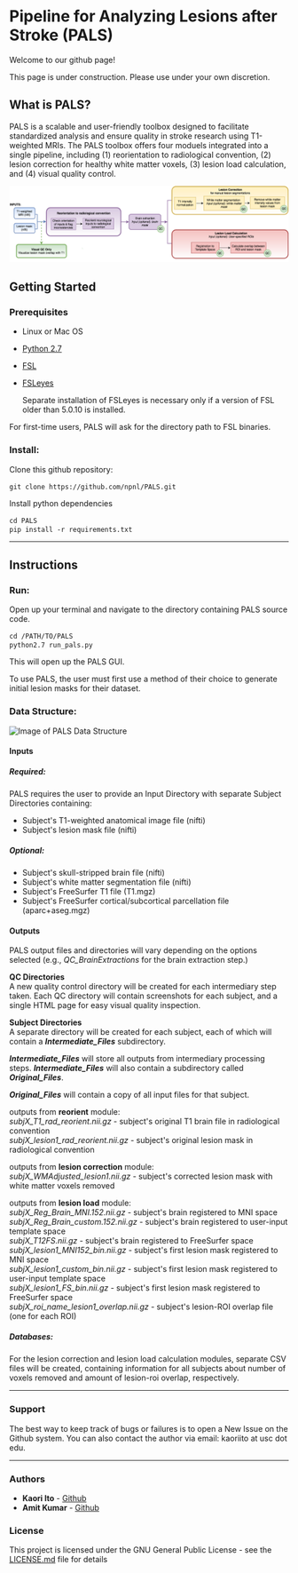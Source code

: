 # Pipeline for Analyzing Lesions after Stroke (PALS) #


Welcome to our github page!

This page is under construction. Please use under your own discretion.

## What is PALS?

PALS is a scalable and user-friendly toolbox designed to facilitate standardized analysis and ensure quality in stroke research using T1-weighted MRIs. The PALS toolbox offers four moduels integrated into a single pipeline, including (1) reorientation to radiological convention, (2) lesion correction for healthy white matter voxels, (3) lesion load calculation, and (4) visual quality control.

![Image of PALS Data Structure](images/pipeline.png)

## Getting Started

### Prerequisites

* Linux or Mac OS

* [Python 2.7](https://www.python.org/download/releases/2.7/)

* [FSL](https://fsl.fmrib.ox.ac.uk/fsl/fslwiki/FslInstallation)

* [FSLeyes](https://fsl.fmrib.ox.ac.uk/fsl/fslwiki/FSLeyes)

  Separate installation of FSLeyes is necessary only if a version of FSL older than 5.0.10 is installed.

For first-time users, PALS will ask for the directory path to FSL binaries.

<!-- ```
Give examples
``` -->

### Install:

Clone this github repository:

```
git clone https://github.com/npnl/PALS.git
```

Install python dependencies
```
cd PALS
pip install -r requirements.txt
```
---


## Instructions

### Run:
Open up your terminal and navigate to the directory containing PALS source code.

```
cd /PATH/TO/PALS
python2.7 run_pals.py
```
This will open up the PALS GUI.

To use PALS, the user must first use a method of their choice to generate initial lesion masks for their dataset.

### Data Structure:

![Image of PALS Data Structure](images/data_structure.jpg)

#### Inputs

##### Required:
PALS requires the user to provide an Input Directory with separate Subject Directories containing:

* Subject's T1-weighted anatomical image file (nifti)
* Subject's lesion mask file (nifti)

##### Optional:
* Subject's skull-stripped brain file (nifti)
* Subject's white matter segmentation file (nifti)
* Subject's FreeSurfer T1 file (T1.mgz)
* Subject's FreeSurfer cortical/subcortical parcellation file (aparc+aseg.mgz)

#### Outputs

PALS output files and directories will vary depending on the options selected (e.g., *QC_BrainExtractions* for the brain extraction step.)

__QC Directories__  
  A new quality control directory will be created for each intermediary step taken. Each QC directory will contain screenshots for each subject, and a single HTML page for easy visual quality inspection.

__Subject Directories__  
  A separate directory will be created for each subject, each of which will contain a __*Intermediate_Files*__ subdirectory.

  __*Intermediate_Files*__ will store all outputs from intermediary processing steps. __*Intermediate_Files*__ will also contain a subdirectory called __*Original_Files*__.

  __*Original_Files*__ will contain a copy of all input files for that subject.

  outputs from __reorient__ module:   
    *subjX_T1_rad_reorient.nii.gz* - subject's original T1 brain file in radiological convention  
    *subjX_lesion1_rad_reorient.nii.gz* - subject's original lesion mask in radiological convention

  outputs from __lesion correction__ module:  
    *subjX_WMAdjusted_lesion1.nii.gz* - subject's corrected lesion mask with white matter voxels removed

  outputs from __lesion load__ module:  
    *subjX_Reg_Brain_MNI.152.nii.gz* - subject's brain registered to MNI space  
    *subjX_Reg_Brain_custom.152.nii.gz* - subject's brain registered to user-input template space  
    *subjX_T12FS.nii.gz* - subject's brain registered to FreeSurfer space  
    *subjX_lesion1_MNI152_bin.nii.gz* - subject's first lesion mask registered to MNI space  
    *subjX_lesion1_custom_bin.nii.gz* - subject's first lesion mask registered to user-input template space   
    *subjX_lesion1_FS_bin.nii.gz* - subject's first lesion mask registered to FreeSurfer space  
    *subjX_roi_name_lesion1_overlap.nii.gz* - subject's lesion-ROI overlap file (one for each ROI)

##### Databases:
For the lesion correction and lesion load calculation modules, separate CSV files will be created, containing information for all subjects about number of voxels removed and amount of lesion-roi overlap, respectively.



---
### Support

The best way to keep track of bugs or failures is to open a New Issue on the Github system. You can also contact the author via email: kaoriito at usc dot edu.

---

### Authors

* **Kaori Ito** - [Github](https://github.com/kaoriito)
* **Amit Kumar** - [Github](https://github.com/amitasviper)


### License

This project is licensed under the GNU General Public License - see the [LICENSE.md](LICENSE.md) file for details

<!-- ## Acknowledgments

* Hat tip to anyone who's code was used
* Inspiration
* etc -->
